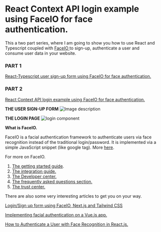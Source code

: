 # React Context API login example using FaceIO for face authentication.

This a two part series, where I am going to show you how to use React and Typescript coupled with [FaceIO ](https://faceio.net/)to sign-up, authenticate a user and consume user data in your website.

### PART 1
[React-Typescript user sign-up form using FaceIO for face authentication.](https://dev.to/tqariuqij/react-typescript-user-sign-up-form-using-faceio-for-face-authentication-4eki)


### PART 2
[React Context API login example using FaceIO for face authentication.](https://dev.to/tqariuqij/react-context-api-login-example-using-faceio-for-face-authentication-4nn0)

**THE USER SIGN-UP FORM**
![Image description](https://dev-to-uploads.s3.amazonaws.com/uploads/articles/nypgfnzujzc2udg9a7ge.png)

**THE LOGIN PAGE**
![login component](https://dev-to-uploads.s3.amazonaws.com/uploads/articles/hbe9y5igrmaesb3qcykp.png)


**What is FaceIO.**

FaceIO is a facial authentication framework to authenticate users via face recognition instead of the traditional login/password. It is implemented via a simple JavaScript snippet (like google tag). More [here](https://faceio.net/getting-started).

For more on FaceIO.

1. [The getting started guide](https://faceio.net/getting-started).
2. [The integration guide.](https://faceio.net/integration-guide)
3. [The Developer center.](https://faceio.net/dev-guides)
4. [The frequently asked questions section.](https://faceio.net/faq)
5. [The trust center.](https://faceio.net/trust-center)

There are also some very interesting articles to get you on your way.

[Login/Sign up form using FaceIO, Next.js and Tailwind CSS](https://medium.com/@tqrqj/ng-log-in-sign-up-form-using-faceio-next-js-and-tailwind-css-e463a56aa814)

[Implementing facial authentication on a Vue.js app.](https://medium.com/@ariankooshesh/face-it-faceio-just-makes-it-easy-7f975875030)

[How to Authenticate a User with Face Recognition in React.js.](https://www.freecodecamp.org/news/authenticate-with-face-recognition-reactjs)

